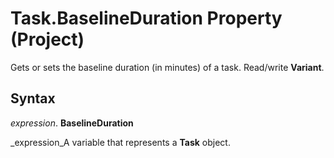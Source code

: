 
# Task.BaselineDuration Property (Project)

Gets or sets the baseline duration (in minutes) of a task. Read/write  **Variant**.


## Syntax

 _expression_. **BaselineDuration**

 _expression_A variable that represents a  **Task** object.

